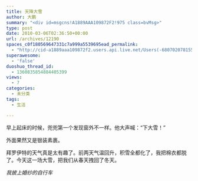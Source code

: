 ```yaml
---
title: 天降大雪
author: 大鹏
summary: "<div id=msgcns!A1889AAA109872F2!975 class=bvMsg>"
type: post
date: 2010-03-06T02:36:50+00:00
url: /archives/12190
spaces_c0f180569647331c7a999a5539695ead_permalink:
  - "http://cid-a1889aaa109872f2.users.api.live.net/Users(-6807020781556960526)/Blogs('A1889AAA109872F2!102')/Entries('A1889AAA109872F2!975')?authkey=7T08dKQfQ0s%24"
superawesome:
  - 'false'
duoshuo_thread_id:
  - 1360835854884405399
views:
  - 7
categories:
  - 未分类
tags:
  - 生活

---
```

<div id="msgcns!A1889AAA109872F2!975" class="bvMsg">
  早上起床的时候，兜兜第一个发现窗外不一样。他大声喊：“下大雪！”</p> 
  
  <p>
    外面果然又是银装素裹。
  </p>
  
  <p>
    拜罗伊特的天气真是太有趣了。前两天气温回升，积雪全都化了，我把棉衣都脱了。今天这一场大雪，把我们从春天拽回了冬天。
  </p>
  
  <p>
    <span style="font-style:italic;">我披上婚纱的自行车</span><br /><span><a href="http://pengzhaoblog.files.wordpress.com/2010/03/r0012574.jpg?w=300" target="_blank" rel="WLPP;url=http://pengzhaoblog.files.wordpress.com/2010/03/r0012574.jpg?w=300"><img src="http://pengzhaoblog.files.wordpress.com/2010/03/r0012574.jpg?w=300" alt="" /></a></span></div>
